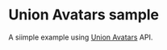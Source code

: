 Union Avatars sample
====================

A siimple example using [Union Avatars](https://unionavatars.com/) API.

